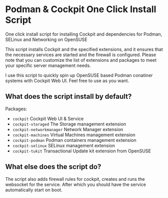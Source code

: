 # Podman & Cockpit One Click Install Script
One click install script for installing Cockpit and dependencies for Podman, SELinux and Networking on OpenSUSE

This script installs Cockpit and the specified extensions, and it ensures that the necessary services are started and the firewall is configured. Please note that you can customize the list of extensions and packages to meet your specific server management needs.

I use this script to quickly spin up OpenSUSE based Podman conatiner systems with Cockpit Web UI. Feel free to use as you want.

## What does the script install by default?

Packages:
- `cockpit` Cockpit Web UI & Service
- `cockpit-storaged` The Storage management extension
- `cockpit-networkmanager` Network Manager extension
- `cockpit-machines` Virtual Machines management extension
- `cockpit-podman` Podman containers management extension
- `cockpit-selinux` SELinux management extension
- `cockpit-tukit` Transactional Update kit extension from OpenSUSE

## What else does the script do?
The script also adds firewall rules for cockpit, creates and runs the websocket for the service. After which you should have the service automatically start on boot.
